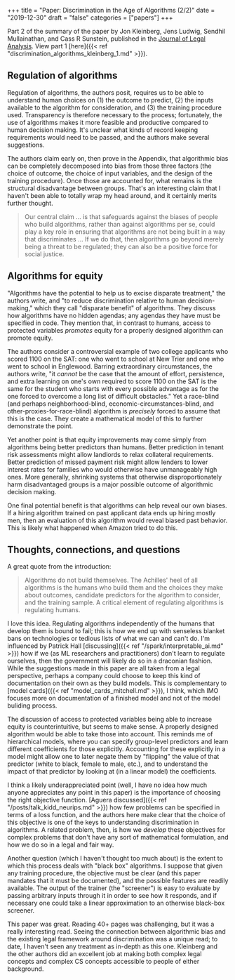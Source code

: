 +++
title = "Paper: Discrimination in the Age of Algorithms (2/2)"
date = "2019-12-30"
draft = "false"
categories = ["papers"]
+++

Part 2 of the summary of the paper by Jon Kleinberg, Jens Ludwig, Sendhil Mullainathan, and Cass R Sunstein, published in the [Journal of Legal Analysis](https://academic.oup.com/jla/article/doi/10.1093/jla/laz001/5476086). View part 1 [here]({{< ref "discrimination_algorithms_kleinberg_1.md" >}}).
<!--more-->

## Regulation of algorithms
Regulation of algorithms, the authors posit, requires us to be able to understand human choices on (1) the outcome to predict, (2) the inputs available to the algorithm for consideration, and (3) the training procedure used. Transparency is therefore necessary to the process; fortunately, the use of algorithms makes it more feasible and productive compared to human decision making. It's unclear what kinds of record keeping requirements would need to be passed, and the authors make several suggestions.

The authors claim early on, then prove in the Appendix, that algorithmic bias can be completely decomposed into bias from those three factors (the choice of outcome, the choice of input variables, and the design of the training procedure). Once those are accounted for, what remains is the structural disadvantage between groups. That's an interesting claim that I haven't been able to totally wrap my head around, and it certainly merits further thought.

> Our central claim ... is that safeguards against the biases of people who build algorithms, rather than against algorithms per se, could play a key role in ensuring that algorithms are not being built in a way that discriminates ... If we do that, then algorithms go beyond merely being a threat to be regulated; they can also be a positive force for social justice.


## Algorithms for equity
"Algorithms have the potential to help us to excise disparate treatment," the authors write, and "to reduce discrimination relative to human decision-making," which they call "disparate benefit" of algorithms. They discuss how algorithms have no hidden agendas; any agendas they have must be specified in code. They mention that, in contrast to humans, access to protected variables *promotes* equity for a properly designed algorithm can promote equity.

The authors consider a controversial example of two college applicants who scored 1100 on the SAT: one who went to school at New Trier and one who went to school in Englewood. Barring extraordinary circumstances, the authors write, "it *cannot* be the case that the amount of effort, persistence, and extra learning on one's own required to score 1100 on the SAT is the same for the student who starts with every possible advantage as for the one forced to overcome a long list of difficult obstacles." Yet a race-blind (and perhaps neighborhood-blind, economic-circumstances-blind, and other-proxies-for-race-blind) algorithm is *precisely* forced to assume that this is the case. They create a mathematical model of this to further demonstrate the point.

Yet another point is that equity improvements may come simply from algorithms being better predictors than humans. Better prediction in tenant risk assessments might allow landlords to relax collateral requirements. Better prediction of missed payment risk might allow lenders to lower interest rates for families who would otherwise have unmanageably high ones. More generally, shrinking systems that otherwise disproportionately harm disadvantaged groups is a major possible outcome of algorithmic decision making.

One final potential benefit is that algorithms can help reveal our own biases. If a hiring algorithm trained on past applicant data ends up hiring mostly men, then an evaluation of this algorithm would reveal biased past behavior. This is likely what happened when Amazon tried to do this.


## Thoughts, connections, and questions
A great quote from the introduction:

> Algorithms do not build themselves. The Achilles' heel of all algorithms is the humans who build them and the choices they make about outcomes, candidate predictors for the algorithm to consider, and the training sample. A critical element of regulating algorithms is regulating humans.

I love this idea. Regulating algorithms independently of the humans that develop them is bound to fail; this is how we end up with senseless blanket bans on technologies or tedious lists of what we can and can't do. I'm influenced by Patrick Hall [discussing]({{< ref "/spark/interpretable_ai.md" >}}) how if we (as ML researchers and practitioners) don't learn to regulate ourselves, then the government will likely do so in a draconian fashion. While the suggestions made in this paper are all taken from a legal perspective, perhaps a company could choose to keep this kind of documentation on their own as they build models. This is complementary to [model cards]({{< ref "model_cards_mitchell.md" >}}), I think, which IMO focuses more on documentation of a finished model and not of the model buliding process.

The discussion of access to protected variables being able to increase equity is counterintuitive, but seems to make sense. A properly designed algorithm would be able to take those into account. This reminds me of hierarchical models, where you can specify group-level predictors and learn different coefficients for those explicitly. Accounting for these explicitly in a model might allow one to later negate them by "flipping" the value of that predictor (white to black, female to male, etc.), and to understand the impact of that predictor by looking at (in a linear model) the coefficients.

I think a likely underappreciated point (well, I have no idea how much anyone appreciates any point in this paper) is the importance of choosing the right objective function. [Aguera discussed]({{< ref "/posts/talk_kidd_neurips.md" >}}) how few problems can be specified in terms of a loss function, and the authors here make clear that the choice of this objective is one of the keys to understanding discrimination in algorithms. A related problem, then, is how we *develop* these objectives for complex problems that don't have any sort of mathematical formulation, and how we do so in a legal and fair way.

Another question (which I haven't thought too much about) is the extent to which this process deals with "black box" algorithms. I suppose that given any training procedure, the objective must be clear (and this paper mandates that it must be documented), and the possible features are readily available. The output of the trainer (the "screener") is easy to evaluate by passing arbitrary inputs through it in order to see how it responds, and if necessary one could take a linear approximation to an otherwise black-box screener.

This paper was great. Reading 40+ pages was challenging, but it was a really interesting read. Seeing the connection between algorithmic bias and the existing legal framework around discrimination was a unique read; to date, I haven't seen any treatment as in-depth as this one. Kleinberg and the other authors did an excellent job at making both complex legal concepts and complex CS concepts accessible to people of either background.
